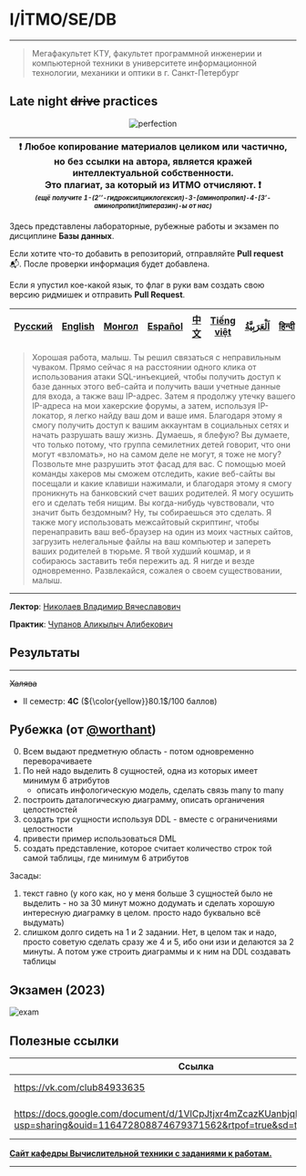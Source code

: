 # I/İTMO/SE/DB

---
> Мегафакультет КТУ, факультет программной инженерии и компьютерной техники в университете информационной технологии, механики и оптики в г. Санкт-Петербург

## Late night ~~drive~~ practices
<p align="center">
    <img src="https://media1.tenor.com/m/XhZOSshvCmQAAAAC/avril-lavigne-damn-cold-night.gif" alt="perfection"/>
</p>

| :exclamation: <b>Любое копирование материалов целиком или частично,<br>но без ссылки на автора, является кражей интеллектуальной собственности.<br>Это плагиат, за который из ИТМО отчисляют.</b> :exclamation:<br><sub><sup><i>(ещё получите 1-(2’’-гидроксилциклогексил)-3-[аминопропил]-4-[3’-аминопропил]пиперазин)-ы от нас)</sup></sub></b> |
|---------------------------------------------------------------------------------------------------------------------------------------------------------------------------------------------------------------------------------------------------------------------------------------------------------------------------------------------------|

Здесь представлены лабораторные, рубежные работы и экзамен по дисциплине **Базы данных**.

Если хотите что-то добавить в репозиторий, отправляйте **Pull request** :mailbox_with_mail:. После проверки информация будет добавлена.

Если я упустил кое-какой язык, то флаг в руки вам создать свою версию ридмишек и отправить **Pull Request**.

| [<strong>Русский</strong>](https://github.com/XVIIStarPlatinum/itmo/blob/master/Software%20Engineering/README.md) | [<strong>English</strong>](https://github.com/XVIIStarPlatinum/itmo/blob/master/Software%20Engineering/.docs/README_EN.md) | [<strong>Монгол</strong>](https://github.com/XVIIStarPlatinum/itmo/blob/master/Software%20Engineering/.docs/README_MN.md) | [<strong>Español</strong>](https://github.com/XVIIStarPlatinum/itmo/blob/master/Software%20Engineering/.docs/README_ES.md) | [<strong>中文</strong>](https://github.com/XVIIStarPlatinum/itmo/blob/master/Software%20Engineering/.docs/README_CN.md) | [<strong>Tiếng việt</strong>](https://github.com/XVIIStarPlatinum/itmo/blob/master/Software%20Engineering/.docs/README_VN.md) | [<strong><p dir="rtl" lang="ar">اَلْعَرَبِيَّةُ</p></strong>](https://github.com/XVIIStarPlatinum/itmo/blob/master/Software%20Engineering/.docs/README_AR.md) | [<strong>हिन्दी</strong>](https://github.com/XVIIStarPlatinum/itmo/blob/master/Software%20Engineering/.docs/README_IN.md) |
|-------------------------------------------------------------------------------------------------------------------|----------------------------------------------------------------------------------------------------------------------------|---------------------------------------------------------------------------------------------------------------------------|----------------------------------------------------------------------------------------------------------------------------|-----------------------------------------------------------------------------------------------------------------------|-------------------------------------------------------------------------------------------------------------------------------|---------------------------------------------------------------------------------------------------------------------------------------------------------------|---------------------------------------------------------------------------------------------------------------------------|
> Хорошая работа, малыш. Ты решил связаться с неправильным чуваком. Прямо сейчас я на расстоянии одного клика от использования атаки SQL-инъекцией, чтобы получить доступ к базе данных этого веб-сайта и получить ваши учетные данные для входа, а также ваш IP-адрес. Затем я продолжу утечку вашего IP-адреса на мои хакерские форумы, а затем, используя IP-локатор, я легко найду ваш дом и ваше имя. Благодаря этому я смогу получить доступ к вашим аккаунтам в социальных сетях и начать разрушать вашу жизнь. Думаешь, я блефую? Вы думаете, что только потому, что группа семилетних детей говорит, что они могут «взломать», но на самом деле не могут, я тоже не могу? Позвольте мне разрушить этот фасад для вас. С помощью моей команды хакеров мы сможем отследить, какие веб-сайты вы посещали и какие клавиши нажимали, и благодаря этому я смогу проникнуть на банковский счет ваших родителей. Я могу осушить его и сделать тебя нищим. Вы когда-нибудь чувствовали, что значит быть бездомным? Ну, ты собираешься это сделать. Я также могу использовать межсайтовый скриптинг, чтобы перенаправить ваш веб-браузер на один из моих частных сайтов, загрузить нелегальные файлы на ваш компьютер и запереть ваших родителей в тюрьме. Я твой худший кошмар, и я собираюсь заставить тебя пережить ад. Я нигде и везде одновременно. Развлекайся, сожалея о своем существовании, малыш.
---
**Лектор**: [Николаев Владимир Вячеславович](https://my.itmo.ru/persons/146060)

**Практик**: [Чупанов Аликылыч Алибекович](https://my.itmo.ru/persons/285317)

## Результаты

---
<s>Халява</s>
- II семестр: **4C** (${\color{yellow}}80.1$/100 баллов)

## Рубежка (от [@worthant](https://github.com/worthant))
0) Всем выдают предметную область - потом одновременно переворачиваете
1) По ней надо выделить 8 сущностей, одна из которых имеет минимум 6 атрибутов
   - описать инфологическую модель, сделать связь many to many
2) построить даталогическую диаграмму, описать органичения целостностей
3) создать три сущности используя DDL - вместе с ограничениями целостности
4) привести пример использоваться DML
5) создать представление, которое считает количество строк той самой таблицы, где минимум 6 атрибутов

Засады:
1) текст гавно (у кого как, но у меня больше 3 сущностей было не выделить - но за 30 минут можно додумать и сделать
   хорошую интересную диаграмку в целом. просто надо буквально всё выдумать)
2) слишком долго сидеть на 1 и 2 задании. Нет, в целом так и надо, просто советую сделать сразу же 4 и 5, ибо они изи и делаются за 2 минуты. А потом уже строить диаграммы и к ним на DDL создавать таблицы
## Экзамен (2023)
![exam](https://github.com/XVIIStarPlatinum/ITMO/tree/master/img/charts/db_exam.jpg)

## Полезные ссылки <a name="links"></a>
| Ссылка                                                                                                                               | Описание                    |
|--------------------------------------------------------------------------------------------------------------------------------------|-----------------------------|
| https://vk.com/club84933635                                                                                                          | Паблик Николаева            |
| https://docs.google.com/document/d/1VlCpJtjxr4mZcazKUanbjqBC2RfhEM9D/edit?usp=sharing&ouid=116472808874679371562&rtpof=true&sd=true  | Варианты (2023) по экзамену |


[**Сайт кафедры Вычислительной техники с заданиями к работам.**](https://se.ifmo.ru/db)

---
